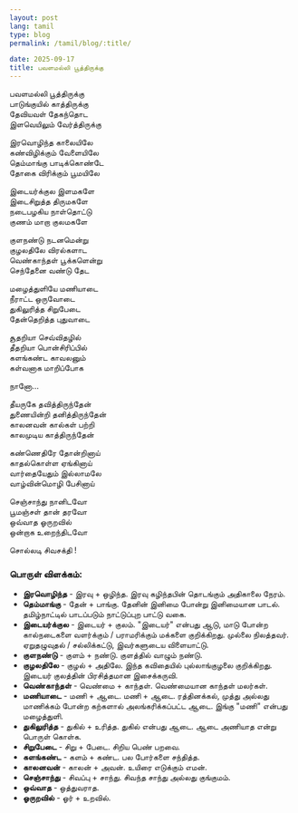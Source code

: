 ```yaml
---
layout: post
lang: tamil
type: blog
permalink: /tamil/blog/:title/

date: 2025-09-17
title: பவளமல்லி பூத்திருக்கு
---
```


பவளமல்லி பூத்திருக்கு <br/>
பாடுங்குயில் காத்திருக்கு <br/>
தேவியவள் தேகந்தொட <br/>
இளவெயிலும் வேர்த்திருக்கு

இரவொழிந்த காலையிலே <br/>
கண்விழிக்கும் வேளையிலே <br/>
தெம்மாங்கு பாடிக்கொண்டே <br/>
தோகை விரிக்கும் பூமயிலே

இடையர்க்குல இளமகளே <br/>
இடைசிறுத்த திருமகளே <br/>
நடைபழகிய நாள்தொட்டு <br/>
குணம் மாறா குலமகளே

குளநண்டு நடனமென்று <br/>
குழலதிலே விரல்களாட <br/>
வெண்காந்தள் பூக்களென்று <br/>
செந்தேனை வண்டு தேட

மழைத்துளியே மணியாடை <br/>
நீராட்ட ஒருவோடை <br/>
துகிலுரித்த சிறுபேடை <br/>
தேன்தெறித்த புதுவாடை

சூதறியா செவ்விதழில் <br/>
தீதறியா பொன்சிரிப்பில் <br/>
களங்கண்ட காவலனும் <br/>
கள்வனாக மாறிப்போக

நானோ…

தீயருகே தவித்திருந்தேன் <br/>
துணையின்றி தனித்திருந்தேன் <br/>
காலனவன் கால்கள் பற்றி <br/>
காலமுடிய காத்திருந்தேன் <br/>

கண்ணெதிரே தோன்றினாய் <br/>
காதல்கொள்ள ஏங்கினாய் <br/>
வார்தையேதும் இல்லாமலே <br/>
வாழ்வின்மொழி பேசினாய்

செஞ்சாந்து நானிடவோ <br/>
பூமஞ்சள் தான் தரவோ <br/>
ஒவ்வாத ஓருறவில் <br/>
ஒன்றாக உறைந்திடவோ

சொல்லடி சிவசக்தி !

### பொருள் விளக்கம்:
- **இரவொழிந்த** - இரவு + ஒழிந்த. இரவு கழிந்தபின் தொடங்கும் அதிகாலை நேரம்.
- **தெம்மாங்கு** - தேன் + பாங்கு. தேனின் இனிமை போன்று இனிமையான பாடல். தமிழ்நாட்டில் பாடப்படும் நாட்டுப்புற பாட்டு வகை.
- **இடையர்க்குல** - இடையர் + குலம். "இடையர்" என்பது ஆடு, மாடு போன்ற கால்நடைகளை வளர்க்கும் / பராமரிக்கும் மக்களை குறிக்கிறது. முல்லை நிலத்தவர். ஏறுதழுவுதல் / சல்லிக்கட்டு, இவர்களுடைய விளையாட்டு.
- **குளநண்டு** - குளம் + நண்டு. குளத்தில் வாழும் நண்டு.
- **குழலதிலே** - குழல் + அதிலே. இந்த கவிதையில் புல்லாங்குழலை குறிக்கிறது. இடையர் குலத்தின் பிரசித்தமான இசைக்கருவி.
- **வெண்காந்தள்** - வெண்மை + காந்தள். வெண்மையான காந்தள் மலர்கள்.
- **மணியாடை** - மணி + ஆடை. மணி + ஆடை. ரத்தினக்கல், முத்து அல்லது மாணிக்கம் போன்ற கற்களால் அலங்கரிக்கப்பட்ட ஆடை. இங்கு "மணி" என்பது மழைத்துளி.
- **துகிலுரித்த** - துகில் + உரித்த. துகில் என்பது ஆடை. ஆடை அணியாத என்று பொருள் கொள்க.
- **சிறுபேடை** - சிறு + பேடை. சிறிய பெண் பறவை.
- **களங்கண்ட** - களம் + கண்ட. பல போர்களை சந்தித்த.
- **காலனவன்** - காலன் + அவன். உயிரை எடுக்கும் எமன்.
- **செஞ்சாந்து** - சிவப்பு + சாந்து. சிவந்த சாந்து அல்லது குங்குமம்.
- **ஒவ்வாத** - ஒத்துவராத.
- **ஓருறவில்** - ஓர் + உறவில்.

